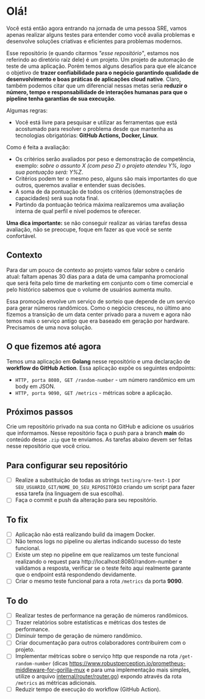 # Olá!

Você está então agora entrando na jornada de uma pessoa SRE, vamos apenas realizar alguns testes para entender como você avalia problemas e desenvolve soluções criativas e eficientes para problemas modernos.

Esse repositório (e quando citarmos *"esse repositório"*, estamos nos referindo ao diretório raíz dele) é um projeto. Um projeto de automação de teste de uma aplicação. Porém temos alguns desafios para que ele alcance o objetivo de **trazer confiabilidade para o negócio garantindo qualidade de desenvolvimento e boas práticas de aplicações cloud native**. Claro, também podemos citar que um diferencial nessas metas seria **reduzir o número, tempo e responsabilidade de interações humanas para que o pipeline tenha garantias de sua execução**.

Algumas regras:

- Você está livre para pesquisar e utilizar as ferramentas que está acostumado para resolver o problema desde que mantenha as tecnologias obrigatórias: **GitHub Actions, Docker, Linux**.

Como é feita a avaliação:

- Os critérios serão avaliados por peso e demonstração de competência, exemplo: *sobre o assunto X (com peso Z) o projeto atendeu Y%, logo sua pontuação será: Y%Z*.
- Critérios podem ter o mesmo peso, alguns são mais importantes do que outros, queremos avaliar e entender suas decisões.
- A soma de da pontuação de todos os critérios (demonstrações de capacidades) será sua nota final.
- Partindo da pontuação teórica máxima realizaremos uma avaliação interna de qual perfil e nível podemos te oferecer.

**Uma dica importante:** se não conseguir realizar as várias tarefas dessa avaliação, não se preocupe, foque em fazer as que você se sente confortável.

## Contexto

Para dar um pouco de contexto ao projeto vamos falar sobre o cenário atual: faltam apenas 30 dias para a data de uma campanha promocional que será feita pelo time de marketing em conjunto com o time comercial e pelo histórico sabemos que o volume de usuários aumenta muito.

Essa promoção envolve um serviço de sorteio que depende de um serviço para gerar números randômicos. Como o negócio cresceu, no último ano fizemos a transição de um data center privado para a nuvem e agora não temos mais o serviço antigo que era baseado em geração por hardware. Precisamos de uma nova solução.

## O que fizemos até agora

Temos uma aplicação em **Golang** nesse repositório e uma declaração de **workflow do GitHub Action**. Essa aplicação expõe os seguintes endpoints:

- `HTTP, porta 8080, GET /random-number` - um número randômico em um body em JSON.
- `HTTP, porta 9090, GET /metrics` - métricas sobre a aplicação.

## Próximos passos

Crie um repositório privado na sua conta no GitHub e adicione os usuários que informamos. Nesse repositório faça o push para a branch **main** do conteúdo desse `.zip` que te enviamos. As tarefas abaixo devem ser feitas nesse repositório que você criou.

## Para configurar seu repositório

- [ ] Realize a substituição de todas as strings `testing/sre-test-1` por `SEU_USUARIO_GIT/NOME_DO_SEU_REPOSITÓRIO` criando um script para fazer essa tarefa (na linguagem de sua escolha).
- [ ] Faça o commit e push da alteração para seu repositório.

## To fix

- [ ] Aplicação não está realizando build da imagem Docker.
- [ ] Não temos logs no pipeline ou alertas indicando sucesso do teste funcional.
- [ ] Existe um step no pipeline em que realizamos um teste funcional realizando o request para http://localhost:8080/random-number e validamos a resposta, verificar se o teste feito aqui realmente garante que o endpoint está respondendo devidamente.
- [ ] Criar o mesmo teste funcional para a rota `/metrics` da porta **9090**.

## To do

- [ ] Realizar testes de performance na geração de números randômicos.
- [ ] Trazer relatórios sobre estatísticas e métricas dos testes de performance.
- [ ] Diminuir tempo de geração de número randômico.
- [ ] Criar documentação para outros colaboradores contribuírem com o projeto.
- [ ] Implementar métricas sobre o serviço http que responde na rota `/get-random-number` (dicas https://www.robustperception.io/prometheus-middleware-for-gorilla-mux e para uma implementação mais simples, utilize o arquivo [internal/router/router.go](../../internal/router/router.go)) expondo através da rota `/metrics` as métricas adicionais.
- [ ] Reduzir tempo de execução do workflow (GitHub Action).